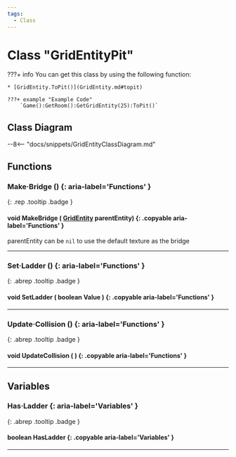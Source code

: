 ```yaml
---
tags:
  - Class
---
```

# Class "GridEntityPit"

???+ info
    You can get this class by using the following function:

    * [GridEntity.ToPit()](GridEntity.md#topit)

    ???+ example "Example Code"
        `Game():GetRoom():GetGridEntity(25):ToPit()`

## Class Diagram
--8<-- "docs/snippets/GridEntityClassDiagram.md"
## Functions
### Make·Bridge () {: aria-label='Functions' }
[ ](#){: .rep .tooltip .badge }
#### void MakeBridge ( [GridEntity](GridEntity.md) parentEntity) {: .copyable aria-label='Functions' }
parentEntity can be `nil` to use the default texture as the bridge
___
### Set·Ladder () {: aria-label='Functions' }
[ ](#){: .abrep .tooltip .badge }
#### void SetLadder ( boolean Value ) {: .copyable aria-label='Functions' }

___
### Update·Collision () {: aria-label='Functions' }
[ ](#){: .abrep .tooltip .badge }
#### void UpdateCollision ( ) {: .copyable aria-label='Functions' }

___
## Variables
### Has·Ladder {: aria-label='Variables' }
[ ](#){: .abrep .tooltip .badge }
#### boolean HasLadder  {: .copyable aria-label='Variables' }

___
